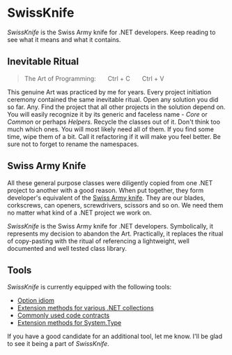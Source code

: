 # SwissKnife
*SwissKnife* is the Swiss Army knife for .NET developers. Keep reading to see what it means and what it contains.

## Inevitable Ritual
>The Art of Programming:
> &nbsp;&nbsp;&nbsp;&nbsp;&nbsp;&nbsp;Ctrl + C
> &nbsp;&nbsp;&nbsp;&nbsp;&nbsp;&nbsp;Ctrl + V

This genuine Art was practiced by me for years. Every project initiation ceremony contained the same inevitable ritual. Open any solution you did so far. Any. Find the project that all other projects in the solution depend on. You will easily recognize it by its generic and faceless name - *Core* or *Common* or perhaps *Helpers*. Recycle the classes out of it. Don't think too much which ones. You will most likely need all of them. If you find some time, wipe them of a bit. Call it refactoring if it will make you feel better. Be sure not to forget to rename the namespaces.

## Swiss Army Knife
All these general purpose classes were diligently copied from one .NET project to another with a good reason. When put together, they form developer's equivalent of the [Swiss Army knife](https://en.wikipedia.org/wiki/Swiss_Army_knife). They are our blades, corkscrews, can openers, screwdrivers, scissors and so on. We need them no matter what kind of a .NET project we work on.

*SwissKnife* is the Swiss Army knife for .NET developers. Symbolically, it represents my decision to abandon the Art. Practically, it replaces the ritual of copy-pasting with the ritual of referencing a lightweight, well documented and well tested class library.

## Tools
*SwissKnife* is currently equipped with the following tools:

* [Option idiom](Projects/SwissKnife/Idioms/Option.cs)
* [Extension methods for various .NET collections](Projects/SwissKnife/Collections/CollectionExtensions.cs)
* [Commonly used code contracts](Projects/SwissKnife/Diagnostics/Contracts)
* [Extension methods for System.Type](Source/SwissKnife/TypeExtensions.cs)

If you have a good candidate for an additional tool, let me know. I'll be glad to see it being a part of *SwissKnife*.
